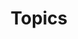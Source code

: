 ---
title: Topics
layout: collection
permalink: /topics/
collection: topics
entries_layout: grid
classes: wide
---